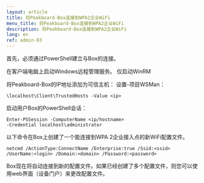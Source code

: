 ```yaml
---
layout: article
title: 将Peakboard-Box连接到WPA2企业WiFi
menu_title: 将Peakboard-Box连接到WPA2企业WiFi
description: 将Peakboard-Box连接到WPA2企业WiFi
lang: en
ref: admin-03
---
```


首先，必须通过PowerShell建立与Box的连接。

在客户端电脑上启动Windows远程管理服务。
仅启动WinRM

将Peakboard-Box的IP地址添加为可信主机：
设置-项目WSMan：

```
\localhost\Client\TrustedHosts -Value <ip>
```

启动用户Box的PowerShell会话：

```
Enter-PSSession -ComputerName <ip/hostname>
-Credential localhost\administrator
```

以下命令在Box上创建了一个能连接到WPA 2企业接入点的新WiFi配置文件。

```
netcmd /ActionType:ConnectName /Enterprise:true /Ssid:<ssid>
/UserName:<login> /Domain:<domain> /Password:<password>
```

Box现在将自动连接到新的配置文件。如果已经创建了多个配置文件，则您可以使用web界面（设备门户）来更改配置文件。

